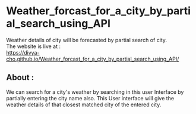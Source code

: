 # Weather_forcast_for_a_city_by_partial_search_using_API
Weather details of city will be forecasted by partial search of city.  
The website is live at :  
https://divya-cho.github.io/Weather_forcast_for_a_city_by_partial_search_using_API/  
## About :  
We can search for a city's weather by searching in this user Interface by partially entering the city name also. This User interface will give the weather details of that closest matched city of the entered city.

